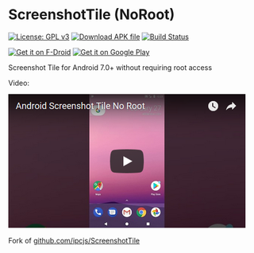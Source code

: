 ScreenshotTile (NoRoot)
=========

[![License: GPL v3](https://img.shields.io/badge/License-GPL%20v3-blue.svg)](https://www.gnu.org/licenses/gpl-3.0)
[![Download APK file](https://img.shields.io/github/release/cvzi/ScreenshotTile.svg?label=Download%20.apk&logo=android)](https://github.com/cvzi/ScreenshotTile/releases/latest)
[![Build Status](https://travis-ci.org/cvzi/ScreenshotTile.svg?branch=master)](https://travis-ci.org/cvzi/ScreenshotTile)

[<img src="https://f-droid.org/badge/get-it-on.png" alt="Get it on F-Droid" height="80">](https://f-droid.org/packages/com.github.cvzi.screenshottile/) [<img src="https://play.google.com/intl/en_us/badges/images/generic/en_badge_web_generic.png" alt="Get it on Google Play" height="70">](https://play.google.com/store/apps/details?id=com.github.cvzi.screenshottile)

Screenshot Tile for Android 7.0+ without requiring root access

Video:

[![Video screenshot](/app/src/main/youtube.png)](https://www.youtube.com/watch?v=PX6pVvfYRH0)

Fork of [github.com/ipcjs/ScreenshotTile](https://github.com/ipcjs/ScreenshotTile)
